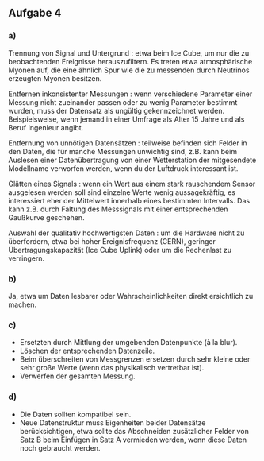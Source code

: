 ## Aufgabe 4
### a)

Trennung von Signal und Untergrund
:	etwa beim Ice Cube, um nur die zu beobachtenden Ereignisse herauszufiltern. Es treten etwa atmosphärische Myonen auf, die eine ähnlich Spur wie die zu messenden durch Neutrinos erzeugten Myonen besitzen.

Entfernen inkonsistenter Messungen
:	wenn verschiedene Parameter einer Messung nicht zueinander passen oder zu wenig Parameter bestimmt wurden, muss der Datensatz als ungültig gekennzeichnet werden. Beispielsweise, wenn jemand in einer Umfrage als Alter 15 Jahre und als Beruf Ingenieur angibt.

Entfernung von unnötigen Datensätzen
:	teilweise befinden sich Felder in den Daten, die für manche Messungen unwichtig sind, z.B. kann beim Auslesen einer Datenübertragung von einer Wetterstation der mitgesendete Modellname verworfen werden, wenn du der Luftdruck interessant ist.

Glätten eines Signals
:	wenn ein Wert aus einem stark rauschendem Sensor ausgelesen werden soll sind einzelne Werte wenig aussagekräftig, es interessiert eher der Mittelwert innerhalb eines bestimmten Intervalls. Das kann z.B. durch Faltung des Messsignals mit einer entsprechenden Gaußkurve geschehen.

Auswahl der qualitativ hochwertigsten Daten
:	um die Hardware nicht zu überfordern, etwa bei hoher Ereignisfrequenz (CERN), geringer Übertragungskapazität (Ice Cube Uplink) oder um die Rechenlast zu verringern.


### b)

Ja, etwa um Daten lesbarer oder Wahrscheinlichkeiten direkt ersichtlich zu machen.


### c)
 
- Ersetzten durch Mittlung der umgebenden Datenpunkte (à la blur). 
- Löschen der entsprechenden Datenzeile. 
- Beim überschreiten von Messgrenzen ersetzen durch sehr kleine oder sehr große Werte (wenn das physikalisch vertretbar ist).
- Verwerfen der gesamten Messung.


### d)

- Die Daten sollten kompatibel sein.
- Neue Datenstruktur muss Eigenheiten beider Datensätze berücksichtigen, etwa sollte das Abschneiden zusätzlicher Felder von Satz B beim Einfügen in Satz A vermieden werden, wenn diese Daten noch gebraucht werden.
